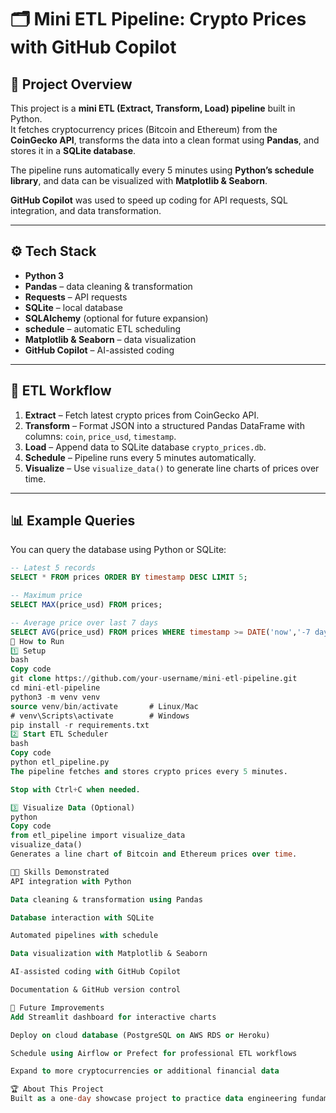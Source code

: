 # 🗂 Mini ETL Pipeline: Crypto Prices with GitHub Copilot

## 📖 Project Overview
This project is a **mini ETL (Extract, Transform, Load) pipeline** built in Python.  
It fetches cryptocurrency prices (Bitcoin and Ethereum) from the **CoinGecko API**, transforms the data into a clean format using **Pandas**, and stores it in a **SQLite database**.  

The pipeline runs automatically every 5 minutes using **Python’s schedule library**, and data can be visualized with **Matplotlib & Seaborn**.  

**GitHub Copilot** was used to speed up coding for API requests, SQL integration, and data transformation.  

---

## ⚙️ Tech Stack
- **Python 3**  
- **Pandas** – data cleaning & transformation  
- **Requests** – API requests  
- **SQLite** – local database  
- **SQLAlchemy** (optional for future expansion)  
- **schedule** – automatic ETL scheduling  
- **Matplotlib & Seaborn** – data visualization  
- **GitHub Copilot** – AI-assisted coding  

---

## 🔄 ETL Workflow
1. **Extract** – Fetch latest crypto prices from CoinGecko API.  
2. **Transform** – Format JSON into a structured Pandas DataFrame with columns: `coin`, `price_usd`, `timestamp`.  
3. **Load** – Append data to SQLite database `crypto_prices.db`.  
4. **Schedule** – Pipeline runs every 5 minutes automatically.  
5. **Visualize** – Use `visualize_data()` to generate line charts of prices over time.  

---

## 📊 Example Queries
You can query the database using Python or SQLite:

```sql
-- Latest 5 records
SELECT * FROM prices ORDER BY timestamp DESC LIMIT 5;

-- Maximum price
SELECT MAX(price_usd) FROM prices;

-- Average price over last 7 days
SELECT AVG(price_usd) FROM prices WHERE timestamp >= DATE('now','-7 day');
🚀 How to Run
1️⃣ Setup
bash
Copy code
git clone https://github.com/your-username/mini-etl-pipeline.git
cd mini-etl-pipeline
python3 -m venv venv
source venv/bin/activate       # Linux/Mac
# venv\Scripts\activate        # Windows
pip install -r requirements.txt
2️⃣ Start ETL Scheduler
bash
Copy code
python etl_pipeline.py
The pipeline fetches and stores crypto prices every 5 minutes.

Stop with Ctrl+C when needed.

3️⃣ Visualize Data (Optional)
python
Copy code
from etl_pipeline import visualize_data
visualize_data()
Generates a line chart of Bitcoin and Ethereum prices over time.

🧑‍💻 Skills Demonstrated
API integration with Python

Data cleaning & transformation using Pandas

Database interaction with SQLite

Automated pipelines with schedule

Data visualization with Matplotlib & Seaborn

AI-assisted coding with GitHub Copilot

Documentation & GitHub version control

🌟 Future Improvements
Add Streamlit dashboard for interactive charts

Deploy on cloud database (PostgreSQL on AWS RDS or Heroku)

Schedule using Airflow or Prefect for professional ETL workflows

Expand to more cryptocurrencies or additional financial data

🏆 About This Project
Built as a one-day showcase project to practice data engineering fundamentals while demonstrating AI-assisted coding with GitHub Copilot.
